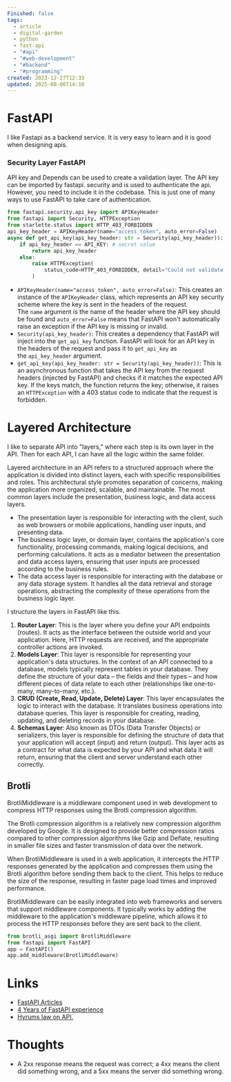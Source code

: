 ```yaml
---
Finished: false
tags:
  - article
  - digital-garden
  - python
  - fast-api
  - "#api"
  - "#web-development"
  - "#backend"
  - "#programming"
created: 2023-12-27T12:33
updated: 2025-08-06T14:10
---
```



# FastAPI
I like Fastapi as a backend service. It is very easy to learn and it is good when designing apis. 

### Security Layer FastAPI
API key and Depends can be used to create a validation layer. The API key can be imported by fastapi. security and is used to authenticate the api. However, you need to include it in the codebase. This is just one of many ways to use FastAPI to take care of authentication. 

```python
from fastapi.security.api_key import APIKeyHeader
from fastapi import Security, HTTPException
from starlette.status import HTTP_403_FORBIDDEN
api_key_header = APIKeyHeader(name="access_token", auto_error=False)
async def get_api_key(api_key_header: str = Security(api_key_header)):
    if api_key_header == API_KEY: # secret value
        return api_key_header
    else:
        raise HTTPException(
            status_code=HTTP_403_FORBIDDEN, detail="Could not validate API KEY"
        )
```
- `APIKeyHeader(name="access_token", auto_error=False)`: This creates an instance of the `APIKeyHeader` class, which represents an API key security scheme where the key is sent in the headers of the request. The `name` argument is the name of the header where the API key should be found and `auto_error=False` means that FastAPI won't automatically raise an exception if the API key is missing or invalid.
- `Security(api_key_header)`: This creates a dependency that FastAPI will inject into the `get_api_key` function. FastAPI will look for an API key in the headers of the request and pass it to `get_api_key` as the `api_key_header` argument.
- `get_api_key(api_key_header: str = Security(api_key_header))`: This is an asynchronous function that takes the API key from the request headers (injected by FastAPI) and checks if it matches the expected API key. If the keys match, the function returns the key; otherwise, it raises an `HTTPException` with a 403 status code to indicate that the request is forbidden.


# Layered Architecture
I like to separate API into "layers," where each step is its own layer in the API.  Then for each API, I can have all the logic within the same folder. 

    
Layered architecture in an API refers to a structured approach where the application is divided into distinct layers, each with specific responsibilities and roles. This architectural style promotes separation of concerns, making the application more organized, scalable, and maintainable. The most common layers include the presentation, business logic, and data access layers. 
- The presentation layer is responsible for interacting with the client, such as web browsers or mobile applications, handling user inputs, and presenting data. 
- The business logic layer, or domain layer, contains the application's core functionality, processing commands, making logical decisions, and performing calculations. It acts as a mediator between the presentation and data access layers, ensuring that user inputs are processed according to the business rules.
- The data access layer is responsible for interacting with the database or any data storage system. It handles all the data retrieval and storage operations, abstracting the complexity of these operations from the business logic layer. 

I structure the layers in FastAPI like this. 

1. **Router Layer**: This is the layer where you define your API endpoints (routes). It acts as the interface between the outside world and your application. Here, HTTP requests are received, and the appropriate controller actions are invoked. 
2. **Models Layer**: This layer is responsible for representing your application's data structures. In the context of an API connected to a database, models typically represent tables in your database. They define the structure of your data – the fields and their types – and how different pieces of data relate to each other (relationships like one-to-many, many-to-many, etc.). 
3. **CRUD (Create, Read, Update, Delete) Layer**: This layer encapsulates the logic to interact with the database. It translates business operations into database queries. This layer is responsible for creating, reading, updating, and deleting records in your database. 
4. **Schemas Layer**: Also known as DTOs (Data Transfer Objects) or serializers, this layer is responsible for defining the structure of data that your application will accept (input) and return (output). This layer acts as a contract for what data is expected by your API and what data it will return, ensuring that the client and server understand each other correctly.



## Brotli
BrotliMiddleware is a middleware component used in web development to compress HTTP responses using the Brotli compression algorithm. 

The Brotli compression algorithm is a relatively new compression algorithm developed by Google. It is designed to provide better compression ratios compared to other compression algorithms like Gzip and Deflate, resulting in smaller file sizes and faster transmission of data over the network.

When BrotliMiddleware is used in a web application, it intercepts the HTTP responses generated by the application and compresses them using the Brotli algorithm before sending them back to the client. This helps to reduce the size of the response, resulting in faster page load times and improved performance.

BrotliMiddleware can be easily integrated into web frameworks and servers that support middleware components. It typically works by adding the middleware to the application's middleware pipeline, which allows it to process the HTTP responses before they are sent back to the client.
```python
from brotli_asgi import BrotliMiddleware
from fastapi import FastAPI
app = FastAPI()
app.add_middleware(BrotliMiddleware)
```


# Links
- [FastAPI Articles](https://www.vidavolta.io/?ref=vidavolta.io)
- [4 Years of FastAPI experience](https://x.com/tiangolo/status/1281946592459853830)
- [Hyrums law on API.](https://www.hyrumslaw.com/)
# Thoughts 
- A 2xx response means the request was correct; a 4xx means the client did something wrong, and a 5xx means the server did something wrong. 



